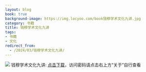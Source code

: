 ```yaml
---
layout: blog
book: true
background-image: https://img.locyoo.com/book钱穆学术文化九讲.jpg
category: 书籍
title: 钱穆学术文化九讲
tags:
- 书籍
- 文化
redirect_from:
  - /2024/03/钱穆学术文化九讲/
---
```

![](https://img.locyoo.com/book钱穆学术文化九讲.jpg)
钱穆学术文化九讲: <a name = "ref1" href="https://url18.ctfile.com/f/50983618-1319973958-5b6491?p=3619">点击下载</a>，访问密码请点击右上方“关于”自行查看